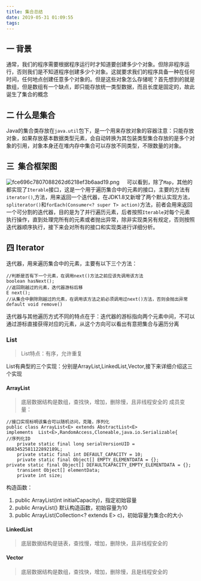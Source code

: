 ```yaml
---
title: 集合总结
date: 2019-05-31 01:09:55
tags:
---
```

## 一 背景   
  通常，我们的程序需要根据程序运行时才知道要创建多少个对象。但除非程序运行，否则我们是不知道程序创建多少个对象。这就要求我们的程序具备一种在任何时间，任何地点创建任意多个对象的。但是这些对象怎么存储呢？首先想到的就是数组，但是数组有一个缺点，即只能存放统一类型数据，而且长度是固定的，故此诞生了集合的概念
## 二 什么是集合    
  Java的集合类存放在`java.util`包下，是一个用来存放对象的容器注意：只能存放对象，如果存放基本数据类型元素，会自动转换为其包装类型集合存放的是多个对象的引用，对象本身还在堆内存中集合可以存放不同类型，不限数量的对象。
## 三  集合框架图
![fce696c7807088262d6218ef3b6aad19.png](en-resource://database/437:1)
    可以看到，除了`Map`，其他的都实现了`Iterable`接口，这是一个用于遍历集合中的元素的接口，主要的方法有`iterator()`,方法，用来返回一个迭代器，在JDK1.8又新增了两个默认实现方法，`spliterator()`和`forEach(Consumer<? super T> action)`方法，前者会用来返回一个可分割的迭代器，目的是为了并行遍历元素，后者按照`Iterable`对每个元素执行操作，直到处理完所有的元素或者抛出异常，除非实现类另有规定，否则按照迭代器顺序执行，接下来会对所有的接口和实现类进行详细分析。
## 四 Iterator
  迭代器，用来遍历集合中的元素，主要有以下三个方法：
```
//判断是否有下一个元素，在调用next()方法之前应该先调用该方法
boolean hasNext();
//返回刚越过的元素，迭代器游标后移
E next();
//从集合中删除刚越过的元素，在调用该方法之前必须调用过next()方法，否则会抛出异常
default void remove()
```
迭代器与其他遍历方式不同的特点在于：迭代器的游标指向两个元素中间，不可以通过游标直接获得对应的元素，从这个方向可以看出有意把集合与遍历分离

### List
>List特点：有序，允许重复

List有典型的三个实现：分别是ArrayList,LinkedList,Vector,接下来详细介绍这三个实现
#### ArrayList
>底层数据结构是数组，查找快，增加，删除慢，且非线程安全的
成员变量：
```
//接口实现标明该集合可以随机访问，克隆，序列化
public class ArrayList<E> extends AbstractList<E>                implements  List<E>,RandomAccess,Cloneable,java.io.Serializable{    
//序列化ID
    private static final long serialVersionUID = 
8683452581122892189L;
    private static final int DEFAULT_CAPACITY = 10; 
    private static final Object[] EMPTY_ELEMENTDATA = {};           private static final Object[] DEFAULTCAPACITY_EMPTY_ELEMENTDATA = {};
    transient Object[] elementData; 
    private int size;
```
构造函数：
1. public ArrayList(int initialCapacity)，指定初始容量
2. public ArrayList() 默认构造函数，初始容量为10
3. public ArrayList(Collection<? extends E> c)，初始容量为集合c的大小

#### LinkedList
>底层数据结构是链表，查找慢，增加，删除快，且非线程安全的


#### Vector
>底层数据结构是数组，查找快，增加，删除慢，且是线程安全的
